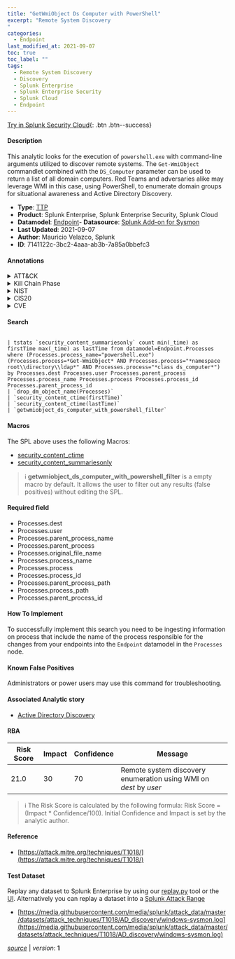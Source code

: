```yaml
---
title: "GetWmiObject Ds Computer with PowerShell"
excerpt: "Remote System Discovery
"
categories:
  - Endpoint
last_modified_at: 2021-09-07
toc: true
toc_label: ""
tags:
  - Remote System Discovery
  - Discovery
  - Splunk Enterprise
  - Splunk Enterprise Security
  - Splunk Cloud
  - Endpoint
---
```




[Try in Splunk Security Cloud](https://www.splunk.com/en_us/products/cyber-security.html){: .btn .btn--success}

#### Description

This analytic looks for the execution of `powershell.exe` with command-line arguments utilized to discover remote systems. The `Get-WmiObject` commandlet combined with the `DS_Computer` parameter can be used to return a list of all domain computers. Red Teams and adversaries alike may leverage WMI in this case, using PowerShell, to enumerate domain groups for situational awareness and Active Directory Discovery.

- **Type**: [TTP](https://github.com/splunk/security_content/wiki/Detection-Analytic-Types)
- **Product**: Splunk Enterprise, Splunk Enterprise Security, Splunk Cloud
- **Datamodel**: [Endpoint](https://docs.splunk.com/Documentation/CIM/latest/User/Endpoint)- **Datasource**: [Splunk Add-on for Sysmon](https://splunkbase.splunk.com/app/5709)
- **Last Updated**: 2021-09-07
- **Author**: Mauricio Velazco, Splunk
- **ID**: 7141122c-3bc2-4aaa-ab3b-7a85a0bbefc3


#### Annotations

<details>
  <summary>ATT&CK</summary>

<div markdown="1">


| ID             | Technique        |  Tactic             |
| -------------- | ---------------- |-------------------- |
| [T1018](https://attack.mitre.org/techniques/T1018/) | Remote System Discovery | Discovery |

</div>
</details>


<details>
  <summary>Kill Chain Phase</summary>

<div markdown="1">

* Reconnaissance


</div>
</details>


<details>
  <summary>NIST</summary>

<div markdown="1">



</div>
</details>

<details>
  <summary>CIS20</summary>

<div markdown="1">



</div>
</details>

<details>
  <summary>CVE</summary>

<div markdown="1">


</div>
</details>

#### Search 

```

| tstats `security_content_summariesonly` count min(_time) as firstTime max(_time) as lastTime from datamodel=Endpoint.Processes where (Processes.process_name="powershell.exe") (Processes.process=*Get-WmiObject* AND Processes.process="*namespace root\\directory\\ldap*" AND Processes.process="*class ds_computer*") by Processes.dest Processes.user Processes.parent_process Processes.process_name Processes.process Processes.process_id Processes.parent_process_id 
| `drop_dm_object_name(Processes)` 
| `security_content_ctime(firstTime)` 
| `security_content_ctime(lastTime)` 
| `getwmiobject_ds_computer_with_powershell_filter`
```

#### Macros
The SPL above uses the following Macros:
* [security_content_ctime](https://github.com/splunk/security_content/blob/develop/macros/security_content_ctime.yml)
* [security_content_summariesonly](https://github.com/splunk/security_content/blob/develop/macros/security_content_summariesonly.yml)

> :information_source:
> **getwmiobject_ds_computer_with_powershell_filter** is a empty macro by default. It allows the user to filter out any results (false positives) without editing the SPL.

#### Required field
* Processes.dest
* Processes.user
* Processes.parent_process_name
* Processes.parent_process
* Processes.original_file_name
* Processes.process_name
* Processes.process
* Processes.process_id
* Processes.parent_process_path
* Processes.process_path
* Processes.parent_process_id


#### How To Implement
To successfully implement this search you need to be ingesting information on process that include the name of the process responsible for the changes from your endpoints into the `Endpoint` datamodel in the `Processes` node.

#### Known False Positives
Administrators or power users may use this command for troubleshooting.

#### Associated Analytic story
* [Active Directory Discovery](/stories/active_directory_discovery)




#### RBA

| Risk Score  | Impact      | Confidence   | Message      |
| ----------- | ----------- |--------------|--------------|
| 21.0 | 30 | 70 | Remote system discovery enumeration using WMI on $dest$ by $user$ |


> :information_source:
> The Risk Score is calculated by the following formula: Risk Score = (Impact * Confidence/100). Initial Confidence and Impact is set by the analytic author. 

#### Reference

* [https://attack.mitre.org/techniques/T1018/](https://attack.mitre.org/techniques/T1018/)



#### Test Dataset
Replay any dataset to Splunk Enterprise by using our [replay.py](https://github.com/splunk/attack_data#using-replaypy) tool or the [UI](https://github.com/splunk/attack_data#using-ui).
Alternatively you can replay a dataset into a [Splunk Attack Range](https://github.com/splunk/attack_range#replay-dumps-into-attack-range-splunk-server)


* [https://media.githubusercontent.com/media/splunk/attack_data/master/datasets/attack_techniques/T1018/AD_discovery/windows-sysmon.log](https://media.githubusercontent.com/media/splunk/attack_data/master/datasets/attack_techniques/T1018/AD_discovery/windows-sysmon.log)



[*source*](https://github.com/splunk/security_content/tree/develop/detections/endpoint/getwmiobject_ds_computer_with_powershell.yml) \| *version*: **1**